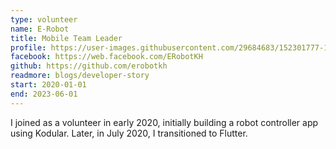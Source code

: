 ```yaml
---
type: volunteer
name: E-Robot
title: Mobile Team Leader
profile: https://user-images.githubusercontent.com/29684683/152301777-1ee7f2bc-9785-4ce9-9e7e-f0558d9aa4c1.png
facebook: https://web.facebook.com/ERobotKH
github: https://github.com/erobotkh
readmore: blogs/developer-story
start: 2020-01-01
end: 2023-06-01
---
```


I joined as a volunteer in early 2020, initially building a robot controller app using Kodular. Later, in July 2020, I transitioned to Flutter.
